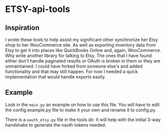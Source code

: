 # ETSY-api-tools

## Inspiration
I wrote these tools to help assist my significant other synchronize her Etsy shop to her WooCommerce site. As well as exporting inventory data from Etsy to get it into places like QuickBooks Online and, again, WooCommerce.  Why write another library for talking to Etsy. The ones that I have found either don't handle paginated results or OAuth is broken in them or they are unmaintained.  I could have forked from someone else's and added functionality and that may still happen.  For now I needed a quick implementation that would handle exports easily.

## Example
Look in the `main.py` an example on how to use this file.  You will have to edit the config.example.py file to make it your own and rename it to config.py.

There is a `oauth_etsy.py` file in the tools dir.  It will help with the initial 3-way handshake to generate the oauth tokens needed.
